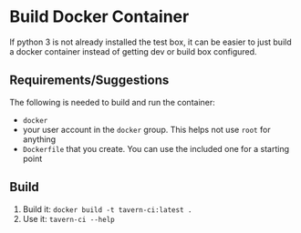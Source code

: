 # Build Docker Container

If python 3 is not already installed the test box, it can be easier to just build a docker container instead of getting dev or build box configured.

## Requirements/Suggestions

The following is needed to build and run the container:
  - `docker`
  - your user account in the `docker` group.  This helps not use `root` for anything
  - `Dockerfile` that you create.   You can use the included one for a starting point

## Build

1. Build it: `docker build -t tavern-ci:latest .`
2. Use it: `tavern-ci --help`

